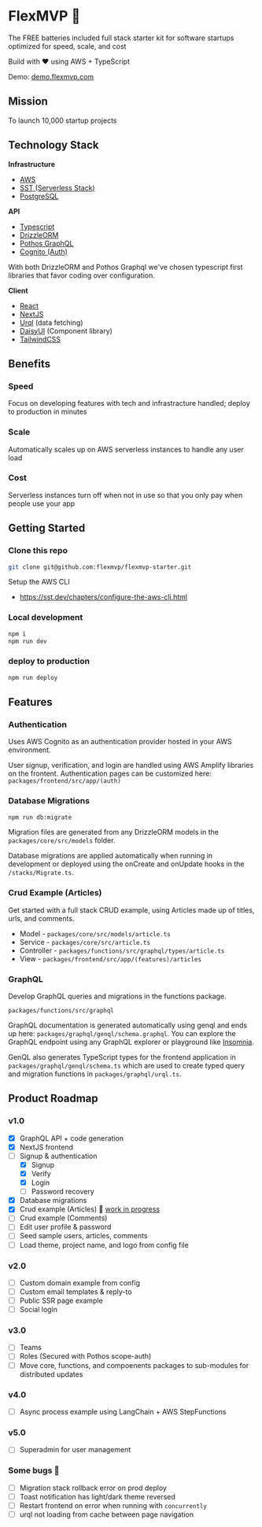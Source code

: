 # FlexMVP 💪

The FREE batteries included full stack starter kit for software startups optimized for speed, scale, and cost

Build with ❤️ using AWS + TypeScript

Demo: [demo.flexmvp.com](https://demo.flexmvp.com/)

## Mission

To launch 10,000 startup projects

## Technology Stack

**Infrastructure**

- [AWS](https://aws.amazon.com/)
- [SST (Serverless Stack)](https://sst.dev/)
- [PostgreSQL](https://www.postgresql.org/)

**API**

- [Typescript](https://www.typescriptlang.org/)
- [DrizzleORM](https://orm.drizzle.team/)
- [Pothos GraphQL](https://pothos-graphql.dev/)
- [Cognito (Auth)](https://aws.amazon.com/cognito/)

With both DrizzleORM and Pothos Graphql we've chosen typescript first libraries that favor coding over configuration.

**Client**

- [React](https://reactjs.org/)
- [NextJS](https://nextjs.org/)
- [Urql](https://formidable.com/open-source/urql/) (data fetching)
- [DaisyUI](https://daisyui.com/) (Component library)
- [TailwindCSS](https://tailwindcss.com/)

## Benefits

### Speed

Focus on developing features with tech and infrastracture handled; deploy to production in minutes

### Scale

Automatically scales up on AWS serverless instances to handle any user load

### Cost

Serverless instances turn off when not in use so that you only pay when people use your app

## Getting Started

### Clone this repo

```sh
git clone git@github.com:flexmvp/flexmvp-starter.git
```

Setup the AWS CLI

- https://sst.dev/chapters/configure-the-aws-cli.html

### Local development

```sh
npm i
npm run dev
```

### deploy to production

```sh
npm run deploy
```

## Features

### Authentication

Uses AWS Cognito as an authentication provider hosted in your AWS environment.

User signup, verification, and login are handled using AWS Amplify libraries on the frontent. Authentication pages can be customized here: `packages/frontend/src/app/(auth)`

<!--
Full featured authentication including registration, email login, forgot password, email verification, branded login pages, branded emails, social login, and virtually no cost to start.

I often read read conventional advice that says not to build password reset until you already have validation and product market fit. But I believe that authentication is the front door to your app and often the first impression you make. So FlexMVP includes a great branded registration and authentication experience out of the box. And you get the best of both worlds!
-->

### Database Migrations

```sh
npm run db:migrate
```

Migration files are generated from any DrizzleORM models in the `packages/core/src/models` folder.

Database migrations are applied automatically when running in development or deployed using the onCreate and onUpdate hooks in the `/stacks/Migrate.ts`.

### Crud Example (Articles)

Get started with a full stack CRUD example, using Articles made up of titles, urls, and comments.

- Model - `packages/core/src/models/article.ts`
- Service - `packages/core/src/article.ts`
- Controller - `packages/functions/src/graphql/types/article.ts`
- View - `packages/frontend/src/app/(features)/articles`

### GraphQL

Develop GraphQL queries and migrations in the functions package.

`packages/functions/src/graphql`

GraphQL documentation is generated automatically using genql and ends up here: `packages/graphql/genql/schema.graphql`. You can explore the GraphQL endpoint using any GraphQL explorer or playground like [Insomnia](https://docs.insomnia.rest/insomnia/graphql-queries).

GenQL also generates TypeScript types for the frontend application in `packages/graphql/genql/schema.ts` which are used to create typed query and migration functions in `packages/graphql/urql.ts`.

<!--
### Custom Email Templates
-

### ...(More Features)
-
-->

## Product Roadmap

### v1.0

- [x] GraphQL API + code generation
- [x] NextJS frontend
- [ ] Signup & authentication
  - [x] Signup
  - [x] Verify
  - [x] Login
  - [ ] Password recovery
- [x] Database migrations
- [x] Crud example (Articles) 🚧 [work in progress](<packages/frontend/src/app/(features)/articles/README.md>)
- [ ] Crud example (Comments)
- [ ] Edit user profile & password
- [ ] Seed sample users, articles, comments
- [ ] Load theme, project name, and logo from config file

### v2.0

- [ ] Custom domain example from config
- [ ] Custom email templates & reply-to
- [ ] Public SSR page example
- [ ] Social login

### v3.0

- [ ] Teams
- [ ] Roles (Secured with Pothos scope-auth)
- [ ] Move core, functions, and compoenents packages to sub-modules for distributed updates

### v4.0

- [ ] Async process example using LangChain + AWS StepFunctions

### v5.0

- [ ] Superadmin for user management

### Some bugs 🐛

- [ ] Migration stack rollback error on prod deploy
- [ ] Toast notification has light/dark theme reversed
- [ ] Restart frontend on error when running with `concurrently`
- [ ] urql not loading from cache between page navigation
